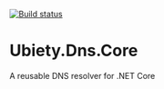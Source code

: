 [![Build status](https://ci.appveyor.com/api/projects/status/d987cu46fasa23nx?svg=true)](https://ci.appveyor.com/project/coder2000/ubiety-dns-core)

# Ubiety.Dns.Core
A reusable DNS resolver for .NET Core
